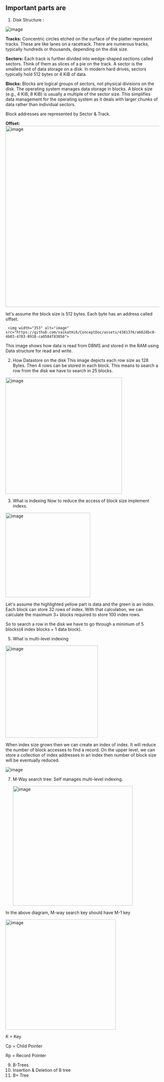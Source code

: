 ## Important parts are 

  1. Disk Structure :
  
![image](https://github.com/saikatHi6/ConceptDoc/assets/4381376/aa708c93-1a19-488e-9eb9-e3a4dcb612d9)

**Tracks:**
Concentric circles etched on the surface of the platter represent tracks. These are like lanes on a racetrack. There are numerous tracks, typically hundreds or thousands, depending on the disk size.

**Sectors:**
Each track is further divided into wedge-shaped sections called sectors. Think of them as slices of a pie on the track. A sector is the smallest unit of data storage on a disk. In modern hard drives, sectors typically hold 512 bytes or 4 KiB of data.

**Blocks:**
Blocks are logical groups of sectors, not physical divisions on the disk. The operating system manages data storage in blocks. A block size (e.g., 4 KiB, 8 KiB) is usually a multiple of the sector size. This simplifies data management for the operating system as it deals with larger chunks of data rather than individual sectors.

Block addresses are represented by Sector & Track.

**Offset:**
<img width="593" alt="image" src="https://github.com/saikatHi6/ConceptDoc/assets/4381376/4d4c8ec7-8683-4e20-ba36-c62ba6dce762">

let's assume the block size is 512 bytes. Each byte has an address called offset.

     <img width="353" alt="image" src="https://github.com/saikatHi6/ConceptDoc/assets/4381376/a6028bc0-4b03-4783-8918-ca0584f83056">

This image shows how data is read from DBMS and stored in the RAM using Data structure for read and write.

  2. How Datastore on the disk
     This image depicts each row size as 128 Bytes. Then 4 rows can be stored in each block. This means to search a  row from the disk we have to search in 25 blocks. 
<img width="381" alt="image" src="https://github.com/saikatHi6/ConceptDoc/assets/4381376/59bce826-72e9-4347-b501-748a81e2cee0">

  3. What is indexing
Now to reduce the access of block size implement indexs.
<img width="277" alt="image" src="https://github.com/saikatHi6/ConceptDoc/assets/4381376/cf7b3ab3-639c-4a49-b26a-7c1e7f9f6bab">

Let's assume the highlighted yellow part is data and the green is an index.
Each block can store 32 rows of index. With that calculation, we can calculate the maximum 3+ blocks required to store 100 index rows. 

So to search a row in the disk we have to go through a minimum of 5 blocks(4 index blocks + 1 data block).

  5. What is multi-level indexing

<img width="302" alt="image" src="https://github.com/saikatHi6/ConceptDoc/assets/4381376/f2c5bb48-ee76-4e2c-9ce6-56806363a704">

When index size grows then we can create an index of index. It will reduce the number of block accesses to find a record.
On the upper level, we can store a collection of index addresses in an index then number of block size will be eventually reduced.


![image](https://github.com/saikatHi6/ConceptDoc/assets/4381376/5ff38fe8-199c-4d49-b18d-f820fb8a319e)




  7. M-Way search tree: Self manages multi-level indexing.


     <img width="392" alt="image" src="https://github.com/saikatHi6/ConceptDoc/assets/4381376/c361fdbb-4cde-45c1-bd68-743de65fa68c">


In the above diagram, M-way search key should have M-1 key


<img width="361" alt="image" src="https://github.com/saikatHi6/ConceptDoc/assets/4381376/d868ec60-a3b2-44e7-9e19-871c2e9518b5">


K = Key

Cp = Child Pointer

Rp = Record Pointer


  9. B-Trees
  10. Insertion & Deletion of B tree
  11. B+ Tree


